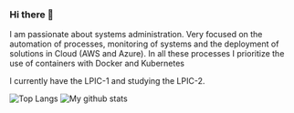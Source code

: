 ### Hi there 👋

I am passionate about systems administration. Very focused on the automation of processes, monitoring of systems and the deployment of solutions in Cloud (AWS and Azure). In all these processes I prioritize the use of containers with Docker and Kubernetes

I currently have the LPIC-1 and studying the LPIC-2.

![Top Langs](https://github-readme-stats.vercel.app/api/top-langs/?username=alexfrancow&hide=TeX&layout=compact&card_width=300&langs_count=6&hide_border=true&theme=dark)
![My github stats](https://github-readme-stats.vercel.app/api?username=alexfrancow&show_icons=true&card_width=445&layout=compact&hide=TeX&hide_border=true&theme=dark)

<!--
**kespineira/kespineira** is a ✨ _special_ ✨ repository because its `README.md` (this file) appears on your GitHub profile.

Here are some ideas to get you started:

- 🔭 I’m currently working on ...
- 🌱 I’m currently learning ...
- 👯 I’m looking to collaborate on ...
- 🤔 I’m looking for help with ...
- 💬 Ask me about ...
- 📫 How to reach me: ...
- 😄 Pronouns: ...
- ⚡ Fun fact: ...
-->
